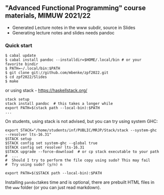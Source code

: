 ## "Advanced Functional Programming" course materials, MIMUW 2021/22

* Generated Lecture notes in the www subdir, source in Slides
* Generating lecture notes and slides needs pandoc

### Quick start

~~~~~
$ cabal update
$ cabal install pandoc --installdir=$HOME/.local/bin # or your favorite bindir
$ PATH=~/.local/bin:$PATH
$ git clone git://github.com/mbenke/zpf2022.git
$ cd zpf2022/Slides
$ make
~~~~~

or using stack - https://haskellstack.org/

~~~~
stack setup
stack install pandoc  # this takes a longer while
export PATH=$(stack path --local-bin):$PATH
...
~~~~

On students, using stack is not advised, but you can try using system GHC:

~~~~
export STACK="/home/students/inf/PUBLIC/MRJP/Stack/stack --system-ghc --resolver lts-16.31"
$STACK setup
$STACK config set system-ghc --global true
$STACK config set resolver lts-16.31
$STACK upgrade --force-download  # or cp stack executable to your path
#  ...
#  Should I try to perform the file copy using sudo? This may fail
#  Try using sudo? (y/n) n

export PATH=$($STACK path --local-bin):$PATH
~~~~

Installing `pandoc`takes time and is optional, there are prebuilt HTML files in the `www` folder (or you can just read markdown). 
